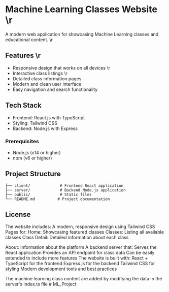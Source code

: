 # Machine Learning Classes Website \r

A modern web application for showcasing Machine Learning classes and educational content. \r

## Features \r

- Responsive design that works on all devices \r
- Interactive class listings \r
- Detailed class information pages
- Modern and clean user interface
- Easy navigation and search functionality

## Tech Stack

- Frontend: React.js with TypeScript
- Styling: Tailwind CSS
- Backend: Node.js with Express

### Prerequisites

- Node.js (v14 or higher)
- npm (v6 or higher)


## Project Structure

```
├── client/             # Frontend React application
├── server/             # Backend Node.js application
├── public/             # Static files
└── README.md          # Project documentation
```

## License

The website includes:
A modern, responsive design using Tailwind CSS
Pages for:
Home: Showcasing featured classes
Classes: Listing all available classes
Class Detail: Detailed information about each class

About: Information about the platform
A backend server that:
Serves the React application
Provides an API endpoint for class data
Can be easily extended to include more features
The website is built with:
React + TypeScript for the frontend
Express.js for the backend
Tailwind CSS for styling
Modern development tools and best practices

The machine learning class content are added by modifying the data in the server's index.ts file
#   M L _ P r o j e c t 
 
 
